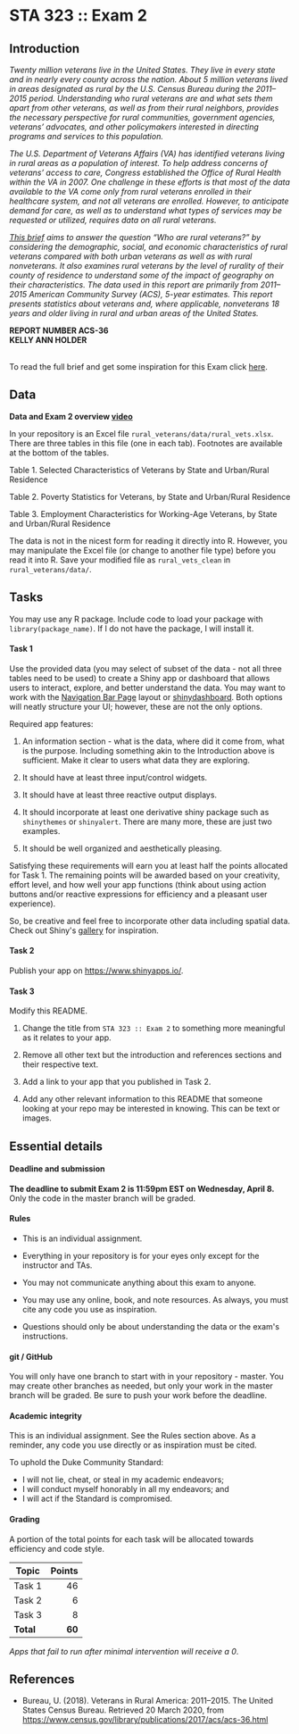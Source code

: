 # STA 323 :: Exam 2

## Introduction

<i>
Twenty million veterans live in the United States. They live in every state 
and in nearly every county across the nation. About 5 million veterans lived in 
areas designated as rural by the U.S. Census Bureau during the 2011–2015 period. 
Understanding who rural veterans are and what sets them apart from other 
veterans, as well as from their rural neighbors, provides the necessary 
perspective for rural communities, government agencies, veterans’ advocates, 
and other policymakers interested in directing programs and services to this 
population.

The U.S. Department of Veterans Affairs (VA) has identified veterans living in 
rural areas as a population of interest. To help address concerns of veterans’ 
access to care, Congress established the Office of Rural Health within the VA 
in 2007. One challenge in these efforts is that most of the data available to 
the VA come only from rural veterans enrolled in their healthcare system, and 
not all veterans are enrolled. However, to anticipate demand for care, as well 
as to understand what types of services may be requested or utilized, requires 
data on all rural veterans.

[This brief](https://www.census.gov/content/dam/Census/library/publications/2017/acs/acs-36.pdf) 
aims to answer the question “Who are rural veterans?” by considering 
the demographic, social, and economic characteristics of rural veterans 
compared with both urban veterans as well as with rural nonveterans. It also 
examines rural veterans by the level of rurality of their county of residence 
to understand some of the impact of geography on their characteristics. The 
data used in this report are primarily from 2011–2015 American Community Survey 
(ACS), 5-year estimates. This report presents statistics about veterans and, 
where applicable, nonveterans 18 years and older living in rural and urban 
areas of the United States.
</i>

<b>
REPORT NUMBER ACS-36
</br>
KELLY ANN HOLDER
</b>
</br></br>

To read the full brief and get some inspiration for this Exam click 
[here](https://www.census.gov/content/dam/Census/library/publications/2017/acs/acs-36.pdf).

## Data

<b>Data and Exam 2 overview [video]()</b>

In your repository is an Excel file `rural_veterans/data/rural_vets.xlsx`. 
There are three tables in this file (one in each tab). Footnotes are available 
at the bottom of the tables.

Table 1. Selected Characteristics of Veterans by State and Urban/Rural Residence

Table 2. Poverty Statistics for Veterans, by State and Urban/Rural Residence

Table 3. Employment Characteristics for Working-Age Veterans, by State and 
		 Urban/Rural Residence

The data is not in the nicest form for reading it directly into R. However, 
you may manipulate the Excel file (or change to another file type) before you 
read it into R. Save your modified file as `rural_vets_clean` in
`rural_veterans/data/`.
   
## Tasks

You may use any R package. Include code to load your package with 
`library(package_name)`. If I do not have the package, I will install it.

#### Task 1

Use the provided data (you may select of subset of the data - not all three
tables need to be used) to create a Shiny app or dashboard that allows users
to interact, explore, and better understand the data. You may want to 
work with the [Navigation Bar Page](https://shiny.rstudio.com/gallery/navbar-example.html)
layout or [shinydashboard](https://rstudio.github.io/shinydashboard/). Both 
options will neatly structure your UI; however, these are not the only options.

Required app features:

1. An information section - what is the data, where did it come from, what is
   the purpose. Including something akin to the Introduction above is sufficient.
   Make it clear to users what data they are exploring.

2. It should have at least three input/control widgets.

3. It should have at least three reactive output displays. 

4. It should incorporate at least one derivative shiny package such as 
   `shinythemes` or `shinyalert`. There are many more, these are just two 
   examples.

5. It should be well organized and aesthetically pleasing.

Satisfying these requirements will earn you at least half the points allocated
for Task 1. The remaining points will be awarded based on your creativity,
effort level, and how well your app functions (think about using action buttons
and/or reactive expressions for efficiency and a pleasant user experience). 

So, be creative and feel free to incorporate other data including spatial data. 
Check out Shiny's [gallery](https://shiny.rstudio.com/gallery/) for inspiration.

#### Task 2

Publish your app on https://www.shinyapps.io/.

#### Task 3

Modify this README.

1. Change the title from `STA 323 :: Exam 2` to something
   more meaningful as it relates to your app.

2. Remove all other text but the introduction and references sections and their
   respective text.

3. Add a link to your app that you published in Task 2.

4. Add any other relevant information to this README that someone looking at
   your repo may be interested in knowing. This can be text or images.

## Essential details

#### Deadline and submission

**The deadline to submit Exam 2 is 11:59pm EST on Wednesday, April 8.** 
Only the code in the master branch will be graded.

#### Rules

- This is an individual assignment.

- Everything in your repository is for your eyes only except for the 
  instructor and TAs.

- You may not communicate anything about this exam to anyone.

- You may use any online, book, and note resources. As always, you must cite 
  any code you use as inspiration.

- Questions should only be about understanding the data or the exam's 
  instructions.

#### git / GitHub

You will only have one branch to start with in your repository - master. 
You may create other branches as needed, but only your work in the master 
branch will be graded. Be sure to push your work before the deadline.

#### Academic integrity

This is an individual assignment. See the Rules section above.
As a reminder, any code you use directly or as inspiration must be cited.

To uphold the Duke Community Standard:

- I will not lie, cheat, or steal in my academic endeavors;
- I will conduct myself honorably in all my endeavors; and
- I will act if the Standard is compromised.

#### Grading

A portion of the total points for each task will be allocated towards
efficiency and code style.

**Topic**|**Points**
---------|----------:|
Task 1   |  46
Task 2   |   6
Task 3   |   8
**Total**|**60**

*Apps that fail to run after minimal intervention will receive a 0*.

## References

- Bureau, U. (2018). Veterans in Rural America: 2011–2015. The United States 
  Census Bureau. Retrieved 20 March 2020, 
  from https://www.census.gov/library/publications/2017/acs/acs-36.html
